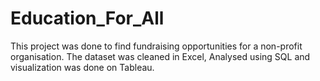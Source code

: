 # Education_For_All
This project was done to find fundraising opportunities for a non-profit organisation. The dataset was cleaned in Excel, Analysed using SQL and visualization was done on Tableau.
